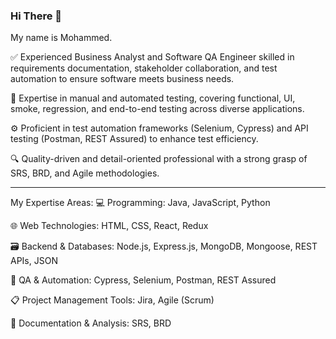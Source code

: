 ### Hi There 👋

My name is Mohammed.

✅ Experienced Business Analyst and Software QA Engineer skilled in requirements documentation, stakeholder collaboration, and test automation to ensure software meets business needs.

🧪 Expertise in manual and automated testing, covering functional, UI, smoke, regression, and end-to-end testing across diverse applications.

⚙️ Proficient in test automation frameworks (Selenium, Cypress) and API testing (Postman, REST Assured) to enhance test efficiency.

🔍 Quality-driven and detail-oriented professional with a strong grasp of SRS, BRD, and Agile methodologies.

---

My Expertise Areas:
💻 Programming: Java, JavaScript, Python

🌐 Web Technologies: HTML, CSS, React, Redux

🗃️ Backend & Databases: Node.js, Express.js, MongoDB, Mongoose, REST APIs, JSON

🧪 QA & Automation: Cypress, Selenium, Postman, REST Assured

📋 Project Management Tools: Jira, Agile (Scrum)

📝 Documentation & Analysis: SRS, BRD

